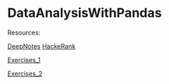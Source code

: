 # DataAnalysisWithPandas

Resources:

[DeepNotes](https://deepnote.com/workspace/mnds-a07120d5-1ec8-4d70-8943-38a68344cbcc/project/Pandas-Notebook-2-Duplicate-61cb12b1-1446-4e9a-bd2f-9aabc95ac32b/notebook/notebook-f0d921386088426b85eeb78b87ff942c?)
[HackeRank](https://www.hackerrank.com/domains/python)

[Exercises_1](https://www.geeksforgeeks.org/pandas-practice-excercises-questions-and-solutions/)

[Exercises_2](https://www.w3schools.com/python/pandas/pandas_exercises.asp)

